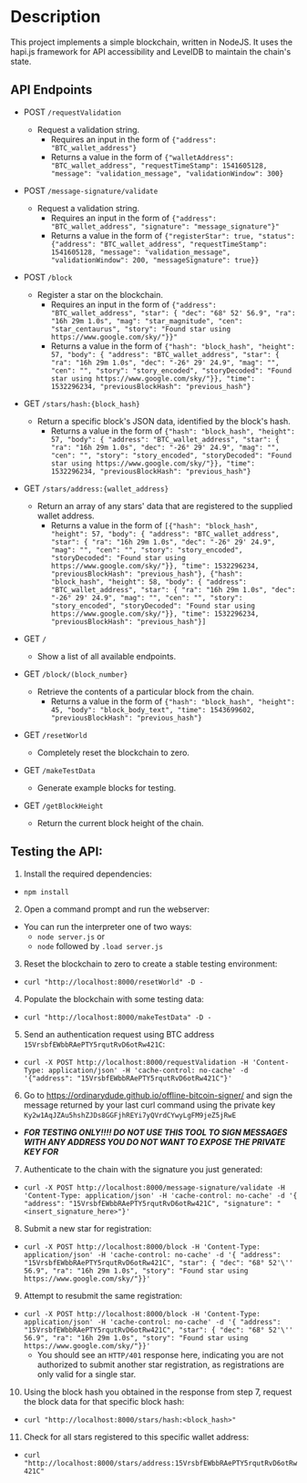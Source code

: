 # Description

This project implements a simple blockchain, written in NodeJS. It uses the hapi.js framework for API accessibility and LevelDB to maintain the chain's state.

## API Endpoints

 * POST `/requestValidation`
   * Request a validation string.
     * Requires an input in the form of `{"address": "BTC_wallet_address"}`
     * Returns a value in the form of `{"walletAddress": "BTC_wallet_address", "requestTimeStamp": 1541605128, "message": "validation_message", "validationWindow": 300}`

 * POST `/message-signature/validate`
   * Request a validation string.
     * Requires an input in the form of `{"address": "BTC_wallet_address", "signature": "message_signature"}"`
     * Returns a value in the form of `{"registerStar": true, "status": {"address": "BTC_wallet_address", "requestTimeStamp": 1541605128, "message": "validation_message", "validationWindow": 200, "messageSignature": true}}`

 * POST `/block`
   * Register a star on the blockchain.
     * Requires an input in the form of `{"address": "BTC_wallet_address", "star": { "dec": "68° 52' 56.9", "ra": "16h 29m 1.0s", "mag": "star_magnitude", "cen": "star_centaurus", "story": "Found star using https://www.google.com/sky/"}}"`
     * Returns a value in the form of `{"hash": "block_hash", "height": 57, "body": { "address": "BTC_wallet_address", "star": { "ra": "16h 29m 1.0s", "dec": "-26° 29' 24.9", "mag": "", "cen": "", "story": "story_encoded", "storyDecoded": "Found star using https://www.google.com/sky/"}}, "time": 1532296234, "previousBlockHash": "previous_hash"}`

 * GET `/stars/hash:{block_hash}`
   * Return a specific block's JSON data, identified by the block's hash.
     * Returns a value in the form of `{"hash": "block_hash", "height": 57, "body": { "address": "BTC_wallet_address", "star": { "ra": "16h 29m 1.0s", "dec": "-26° 29' 24.9", "mag": "", "cen": "", "story": "story_encoded", "storyDecoded": "Found star using https://www.google.com/sky/"}}, "time": 1532296234, "previousBlockHash": "previous_hash"}`

 * GET `/stars/address:{wallet_address}`
   * Return an array of any stars' data that are registered to the supplied wallet address.
     * Returns a value in the form of `[{"hash": "block_hash", "height": 57, "body": { "address": "BTC_wallet_address", "star": { "ra": "16h 29m 1.0s", "dec": "-26° 29' 24.9", "mag": "", "cen": "", "story": "story_encoded", "storyDecoded": "Found star using https://www.google.com/sky/"}}, "time": 1532296234, "previousBlockHash": "previous_hash"}, {"hash": "block_hash", "height": 58, "body": { "address": "BTC_wallet_address", "star": { "ra": "16h 29m 1.0s", "dec": "-26° 29' 24.9", "mag": "", "cen": "", "story": "story_encoded", "storyDecoded": "Found star using https://www.google.com/sky/"}}, "time": 1532296234, "previousBlockHash": "previous_hash"}]`

 * GET `/`
   * Show a list of all available endpoints.

 * GET `/block/(block_number}`
   * Retrieve the contents of a particular block from the chain.
     * Returns a value in the form of `{"hash": "block_hash", "height": 45, "body": "block_body_text", "time": 1543699602, "previousBlockHash": "previous_hash"}`

 * GET `/resetWorld`
   * Completely reset the blockchain to zero.

 * GET `/makeTestData`
   * Generate example blocks for testing.

 * GET `/getBlockHeight`
    * Return the current block height of the chain.

## Testing the API:

 1. Install the required dependencies:
   * `npm install`

 2. Open a command prompt and run the webserver:
   * You can run the interpreter one of two ways:
     * `node server.js` or 
     * `node` followed by `.load server.js`

 3. Reset the blockchain to zero to create a stable testing environment:
   * `curl "http://localhost:8000/resetWorld" -D - `

 4. Populate the blockchain with some testing data:
   * `curl "http://localhost:8000/makeTestData" -D - `

 5. Send an authentication request using BTC address `15VrsbfEWbbRAePTY5rqutRvD6otRw421C`:
   * `curl -X POST http://localhost:8000/requestValidation -H 'Content-Type: application/json' -H 'cache-control: no-cache' -d '{"address": "15VrsbfEWbbRAePTY5rqutRvD6otRw421C"}'`

 6. Go to https://ordinarydude.github.io/offline-bitcoin-signer/ and sign the message returned by your last curl command using the private key `Ky2w1AqJZAu5hshZJDs8GGFjhREYi7yQVrdCYwyLgFM9jeZ5jRwE`
   * ***FOR TESTING ONLY!!!! DO NOT USE THIS TOOL TO SIGN MESSAGES WITH ANY ADDRESS YOU DO NOT WANT TO EXPOSE THE PRIVATE KEY FOR***

 7. Authenticate to the chain with the signature you just generated:
   * `curl -X POST http://localhost:8000/message-signature/validate -H 'Content-Type: application/json' -H 'cache-control: no-cache' -d '{ "address": "15VrsbfEWbbRAePTY5rqutRvD6otRw421C", "signature": "<insert_signature_here>"}'`

 8. Submit a new star for registration:
   * `curl -X POST http://localhost:8000/block -H 'Content-Type: application/json' -H 'cache-control: no-cache' -d '{ "address": "15VrsbfEWbbRAePTY5rqutRvD6otRw421C", "star": { "dec": "68° 52'\'' 56.9", "ra": "16h 29m 1.0s", "story": "Found star using https://www.google.com/sky/"}}'`

 9. Attempt to resubmit the same registration:
   * `curl -X POST http://localhost:8000/block -H 'Content-Type: application/json' -H 'cache-control: no-cache' -d '{ "address": "15VrsbfEWbbRAePTY5rqutRvD6otRw421C", "star": { "dec": "68° 52'\'' 56.9", "ra": "16h 29m 1.0s", "story": "Found star using https://www.google.com/sky/"}}'`
     * You should see an `HTTP/401` response here, indicating you are not authorized to submit another star registration, as registrations are only valid for a single star.

 10. Using the block hash you obtained in the response from step 7, request the block data for that specific block hash:
   * `curl "http://localhost:8000/stars/hash:<block_hash>"`

 11. Check for all stars registered to this specific wallet address:
   * `curl "http://localhost:8000/stars/address:15VrsbfEWbbRAePTY5rqutRvD6otRw421C"`

